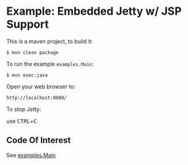 Example: Embedded Jetty w/ JSP Support 
======================================

This is a maven project, to build it:

    $ mvn clean package

To run the example `examples.Main`:

    $ mvn exec:java

Open your web browser to:

    http://localhost:8080/  

To stop Jetty:

  use <kbd>CTRL</kbd>+<kbd>C</kbd>


Code Of Interest
----------------

See [examples.Main](src/main/java/examples/Main.java)
